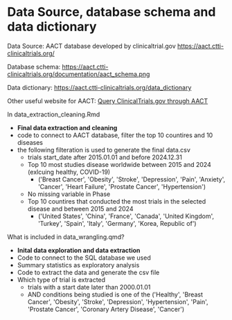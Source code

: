 # Data Source, database schema and data dictionary

Data Source: AACT database developed by clinicaltrial.gov <https://aact.ctti-clinicaltrials.org/>

Database schema: <https://aact.ctti-clinicaltrials.org/documentation/aact_schema.png>

Data dictionary: <https://aact.ctti-clinicaltrials.org/data_dictionary>

Other useful website for AACT: [Query ClinicalTrials.gov through AACT](https://github.com/reb-greazy/easier_clinicaltrials.gov_searching/tree/master)

In data_extraction_cleaning.Rmd
- **Final data extraction and cleaning**
- code to connect to AACT database, filter the top 10 countires and 10 diseases
- the following filteration is used to generate the final data.csv
  - trials start_date after 2015.01.01 and before 2024.12.31
  - Top 10 most studies disease worldwide between 2015 and 2024 (exlcuing healthy, COVID-19)
    - ('Breast Cancer', 'Obesity', 'Stroke', 'Depression', 
                       'Pain', 'Anxiety', 'Cancer', 'Heart Failure', 
                       'Prostate Cancer', 'Hypertension')
  - No missing variable in Phase
  - Top 10 countires that conducted the most trials in the selected disease and between 2015 and 2024
    - ('United States', 'China', 'France', 'Canada', 
                       'United Kingdom', 'Turkey', 'Spain', 'Italy', 
                       'Germany', 'Korea, Republic of')





What is included in data_wrangling.qmd?
- **Inital data exploration and data extraction**
- Code to connect to the SQL database we used
- Summary statistics as exploratory analysis
- Code to extract the data and generate the csv file
- Which type of trial is extracted 
  - trials with a start date later than 2000.01.01
  - AND conditions being studied is one of the ('Healthy', 'Breast Cancer', 'Obesity', 
                       'Stroke', 'Depression', 'Hypertension', 
                       'Pain', 'Prostate Cancer', 'Coronary Artery Disease', 
                       'Cancer')


